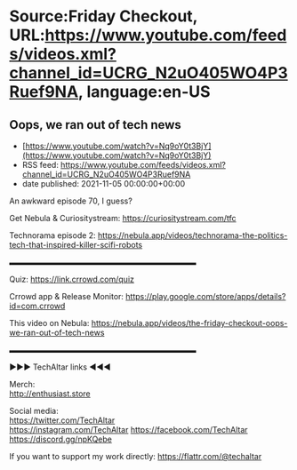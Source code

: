 # Source:Friday Checkout, URL:https://www.youtube.com/feeds/videos.xml?channel_id=UCRG_N2uO405WO4P3Ruef9NA, language:en-US

## Oops, we ran out of tech news
 - [https://www.youtube.com/watch?v=Nq9oY0t3BjY](https://www.youtube.com/watch?v=Nq9oY0t3BjY)
 - RSS feed: https://www.youtube.com/feeds/videos.xml?channel_id=UCRG_N2uO405WO4P3Ruef9NA
 - date published: 2021-11-05 00:00:00+00:00

An awkward episode 70, I guess?

Get Nebula & Curiositystream: https://curiositystream.com/tfc

Technorama episode 2: https://nebula.app/videos/technorama-the-politics-tech-that-inspired-killer-scifi-robots

 ▬▬▬▬▬▬▬▬▬▬▬▬▬▬▬▬▬▬▬▬▬▬▬▬  

Quiz: https://link.crrowd.com/quiz

Crrowd app & Release Monitor: https://play.google.com/store/apps/details?id=com.crrowd 

This video on Nebula: https://nebula.app/videos/the-friday-checkout-oops-we-ran-out-of-tech-news

 ▬▬▬▬▬▬▬▬▬▬▬▬▬▬▬▬▬▬▬▬▬▬▬▬  

►►► TechAltar links ◄◄◄  

Merch:  
http://enthusiast.store   

Social media:  
https://twitter.com/TechAltar  
https://instagram.com/TechAltar 
https://facebook.com/TechAltar  
https://discord.gg/npKQebe  

If you want to support my work directly:  https://flattr.com/@techaltar

